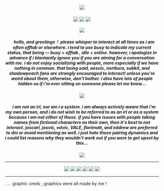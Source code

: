 <p align="center"> 
  <img src="https://komarev.com/ghpvc/?username=aesvic&label=hello+ponytowner&color=4a213e&style=flat-square"/>
<h3 align="center">
<img src="https://github.com/aesvic/aesvic/assets/144497121/9adf5dab-7553-4ea2-8591-7bf688ae74b4"/> <img src="https://readme-typing-svg.demolab.com?font=Playfair+Display&duration=4000&pause=900&color=A196AB&center=true&random=false&width=435&lines=I%E2%80%99ll+treat+you+like+this%2C+like+the+traitor+you+are+.;Return+my+feelings+.+.+.;I+had+loved+you%2C+even+though%E2%80%94;%E2%80%94I+had+loved+you+this+whole+time+."/> <img src="https://github.com/aesvic/aesvic/assets/144497121/818db5e2-920f-4569-81ff-25dc531f6612"   </h3>
<p align="center">
<img src="https://files.catbox.moe/g5mj4q.png"/>
</p>

<h5 align="center">
‎ ‎‎ ‎ ‎  hello, and greetings！
please <i> whisper to interact </i> at all times as i am often offtab or elsewhere.  i tend to use busy to indicate my current status, that being ― busy = offtab , idle = online.  however, i apologize in advance if i blantantly ignore you if you are aiming for a conversation with me.  i do not enjoy socializing with people, more especially if we have nothing in common.  that being said, <i> aesvic, nortluca, subkit, and shadowpeach </i> fans are strongly encouraged to interact!  unless you're weird about them, otherwise, don't bother. <b> i also have lots of people hidden so if i'm ever sitting on someone please let me know... </b>
</h5>

<p align="center">
<img src="https://files.catbox.moe/cul5ju.png">
</p>

<h5 align="center">
‎ ‎‎ ‎ ‎  i am not an irl, nor am i a system.  i am always actively aware that i'm my own person, and i do not wish to be referred to as an irl or as a system because i am not either of those.  if you have issues with people taking names from fictional characters as their own, then it's best to not interact.  <i> joscarl, josvic, edvic, VALE, florimatt, and eddrew </i> are preferred to dni or avoid mentioning as well.  i just hate those pairing dynamics and i could list reasons why they wouldn't work out if you were to get upset by this...
</h5>
<p align="center">
<img src="https://files.catbox.moe/sz694d.png"/>
</p>


***
<p align="center">
<img src="https://64.media.tumblr.com/3552cd9756815d508bd5b9a91d9fea36/ee9d0e519663456c-12/s100x200/d8c995468a1da9a4e4b3e8813689a4482aee3dcf.gifv"/> <img src="https://64.media.tumblr.com/b3e57fc129aab192837e1be2288732a7/16fed5257cbfde37-93/s100x200/3bd634e1795e167794427e6ab58e7a8388a7147e.gifv"/> <img src="https://github.com/aesvic/aesvic/assets/144497121/d71580ed-462f-47d3-8d37-cc8c2819af6a"/> <img src="https://github.com/aesvic/aesvic/assets/144497121/28a10243-db1a-47af-81c0-a5cccc783cbd"/> <img src="https://64.media.tumblr.com/eb8960d013e2c0a1c618351a8bd30d69/3c17aeae15290a12-69/s250x400/73042d64da09e86917ec2bd78a6233d131d89da9.gifv"/> <img src="https://64.media.tumblr.com/970d905d3b4dc697c5bc09895847d757/a4c2806b0e551a8e-db/s250x400/e5ae9355fef085afdaf83e92f426541c891d6cb2.gifv"/>

</p>

***
. . . graphic creds ; graphics were all made by me !
